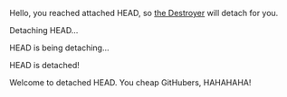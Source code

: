 Hello, you reached attached HEAD, so [the Destroyer](../marshmallow.md) will detach for you. 

Detaching HEAD...

HEAD is being detaching...

HEAD is detached!

Welcome to detached HEAD. You cheap GitHubers, HAHAHAHA! 